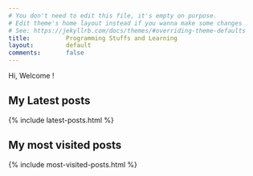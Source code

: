 ```yaml
---
# You don't need to edit this file, it's empty on purpose.
# Edit theme's home layout instead if you wanna make some changes
# See: https://jekyllrb.com/docs/themes/#overriding-theme-defaults
title:          Programming Stuffs and Learning
layout:         default
comments:       false
---
```

Hi, Welcome !
## My Latest posts
{% include latest-posts.html %}

## My most visited posts
{% include most-visited-posts.html %}
